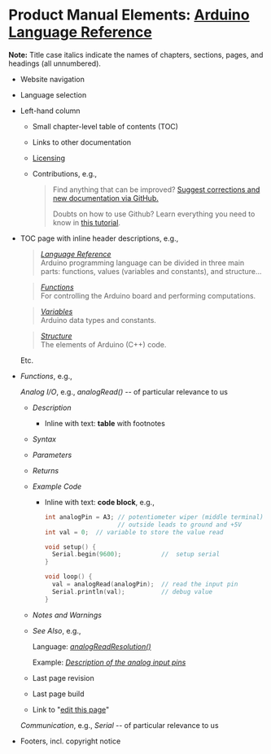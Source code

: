# Product Manual Elements: [Arduino Language Reference](https://www.arduino.cc/reference/en/)

**Note:** Title case italics indicate the names of chapters, sections, pages, and headings (all unnumbered).

 -  Website navigation
 -  Language selection
 -  Left-hand column
    
     -  Small chapter-level table of contents (TOC)
     -  Links to other documentation
     -  [Licensing](https://creativecommons.org/licenses/)
     -  Contributions, e.g.,
        
         >  Find anything that can be improved? [Suggest corrections and new documentation via GitHub.](https://github.com/arduino/reference-en)
         >  
         >  Doubts on how to use Github? Learn everything you need to know in [this tutorial](https://create.arduino.cc/projecthub/Arduino_Genuino/contribute-to-the-arduino-reference-af7c37). 
    
 -  TOC page with inline header descriptions, e.g.,
    
     >  [*Language Reference*](https://www.arduino.cc/reference/en/) \
     >  Arduino programming language can be divided in three main parts: functions, values (variables and constants), and structure...
    
     >  [*Functions*](https://www.arduino.cc/reference/en/#functions) \
     >  For controlling the Arduino board and performing computations.
    
     >  [*Variables*](https://www.arduino.cc/reference/en/#variables) \
     >  Arduino data types and constants.
    
     >  [*Structure*](https://www.arduino.cc/reference/en/#structure) \
     >  The elements of Arduino (C++) code.
    
    Etc.
    
 -  *Functions*, e.g.,
    
    *Analog I/O*, e.g., *analogRead()* -- of particular relevance to us

     -  *Description*
        
         -  Inline with text: **table** with footnotes
        
     -  *Syntax*
     -  *Parameters*
     -  *Returns*
     -  *Example Code*
        
         -  Inline with text: **code block**, e.g.,
            
            ``` C++
            int analogPin = A3; // potentiometer wiper (middle terminal) connected to analog pin 3
                                // outside leads to ground and +5V
            int val = 0;  // variable to store the value read

            void setup() {
              Serial.begin(9600);           //  setup serial
            }

            void loop() {
              val = analogRead(analogPin);  // read the input pin
              Serial.println(val);          // debug value
            }
            ```
            
     -  *Notes and Warnings*
     -  *See Also*, e.g.,
        
        Language: [*analogReadResolution()*](https://www.arduino.cc/reference/en/language/functions/zero-due-mkr-family/analogreadresolution/)

        Example: [*Description of the analog input pins*](https://www.arduino.cc/en/Tutorial/Foundations/AnalogInputPins)
        
     -  Last page revision
     -  Last page build
     -  Link to "[edit this page](https://github.com/arduino/reference-en/edit/master/Language/Functions/Analog%20IO/analogRead.adoc)"
    
    *Communication*, e.g., *Serial* -- of particular relevance to us
    
 -  Footers, incl. copyright notice
